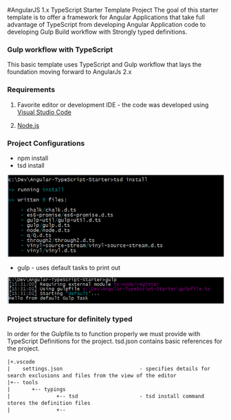 #AngularJS 1.x TypeScript Starter Template Project
The goal of this starter template is to offer a framework for Angular Applications that take full advantage of TypeScript from developing 
Angular Application code to developing Gulp Build workflow with Strongly typed definitions.

### Gulp workflow with TypeScript

This basic template uses TypeScript and Gulp workflow that lays the foundation moving forward to AngularJs 2.x

### Requirements
1. Favorite editor or development IDE - the code was developed using [Visual Studio Code](https://code.visualstudio.com/)
 
2. [Node.js](https://nodejs.org/)

### Project Configurations
* npm install
* tsd install

![alt tag](https://github.com/kdcllc/Angular-TypeScript-Starter/blob/typescript-workflow-with-gulp/content/tsd.install.1.PNG)

* gulp - uses default tasks to print out

![alt tag](https://github.com/kdcllc/Angular-TypeScript-Starter/blob/typescript-workflow-with-gulp/content/gulp.default.PNG)

### Project structure for definitely typed
In order for the Gulpfile.ts to function properly we must provide with TypeScript Definitions for the project. tsd.json contains basic references for the project.

```
|+.vscode
|    settings.json                         - specifies details for search exclusions and files from the view of the editor
|+-- tools
|       +-- typings                         
|               +-- tsd                    - tsd install command stores the definition files
|               +-- 
```
